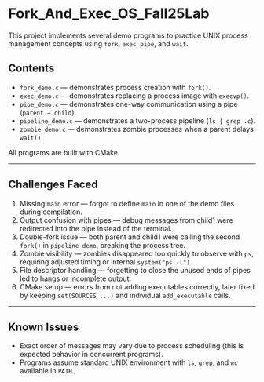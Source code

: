 # Fork_And_Exec_OS_Fall25Lab

This project implements several demo programs to practice UNIX process management concepts using `fork`, `exec`, `pipe`, and `wait`.

## Contents
- `fork_demo.c` — demonstrates process creation with `fork()`.
- `exec_demo.c` — demonstrates replacing a process image with `execvp()`.
- `pipe_demo.c` — demonstrates one-way communication using a pipe (`parent → child`).
- `pipeline_demo.c` — demonstrates a two-process pipeline (`ls | grep .c`).
- `zombie_demo.c` — demonstrates zombie processes when a parent delays `wait()`.

All programs are built with CMake.

---

## Challenges Faced
1. Missing `main` error — forgot to define `main` in one of the demo files during compilation.
2. Output confusion with pipes — debug messages from child1 were redirected into the pipe instead of the terminal.
3. Double-fork issue — both parent and child1 were calling the second `fork()` in `pipeline_demo`, breaking the process tree.
4. Zombie visibility — zombies disappeared too quickly to observe with `ps`, requiring adjusted timing or internal `system("ps -l")`.
5. File descriptor handling — forgetting to close the unused ends of pipes led to hangs or incomplete output.
6. CMake setup — errors from not adding executables correctly, later fixed by keeping `set(SOURCES ...)` and individual `add_executable` calls.

---

## Known Issues
- Exact order of messages may vary due to process scheduling (this is expected behavior in concurrent programs).
- Programs assume standard UNIX environment with `ls`, `grep`, and `wc` available in `PATH`.
